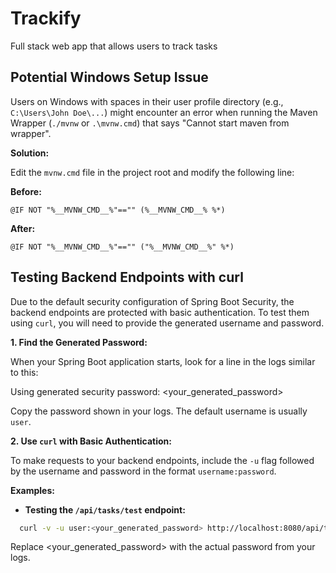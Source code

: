 # Trackify
 Full stack web app that allows users to track tasks

## Potential Windows Setup Issue

Users on Windows with spaces in their user profile directory (e.g., `C:\Users\John Doe\...`) might encounter an error when running the Maven Wrapper (`./mvnw` or `.\mvnw.cmd`) that says "Cannot start maven from wrapper".

**Solution:**

Edit the `mvnw.cmd` file in the project root and modify the following line:

**Before:**
```batch
@IF NOT "%__MVNW_CMD__%"=="" (%__MVNW_CMD__% %*)
```

**After:**
```batch
@IF NOT "%__MVNW_CMD__%"=="" ("%__MVNW_CMD__%" %*)
```

## Testing Backend Endpoints with curl

Due to the default security configuration of Spring Boot Security, the backend endpoints are protected with basic authentication. To test them using `curl`, you will need to provide the generated username and password.

**1. Find the Generated Password:**

When your Spring Boot application starts, look for a line in the logs similar to this:

Using generated security password: <your_generated_password>


Copy the password shown in your logs. The default username is usually `user`.

**2. Use `curl` with Basic Authentication:**

To make requests to your backend endpoints, include the `-u` flag followed by the username and password in the format `username:password`.

**Examples:**

* **Testing the `/api/tasks/test` endpoint:**

```bash
  curl -v -u user:<your_generated_password> http://localhost:8080/api/tasks/test
```
Replace <your_generated_password> with the actual password from your logs.
